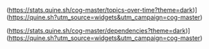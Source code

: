 (https://stats.quine.sh/cog-master/topics-over-time?theme=dark)](https://quine.sh?utm_source=widgets&utm_campaign=cog-master) 

(https://stats.quine.sh/cog-master/dependencies?theme=dark)](https://quine.sh?utm_source=widgets&utm_campaign=cog-master)
